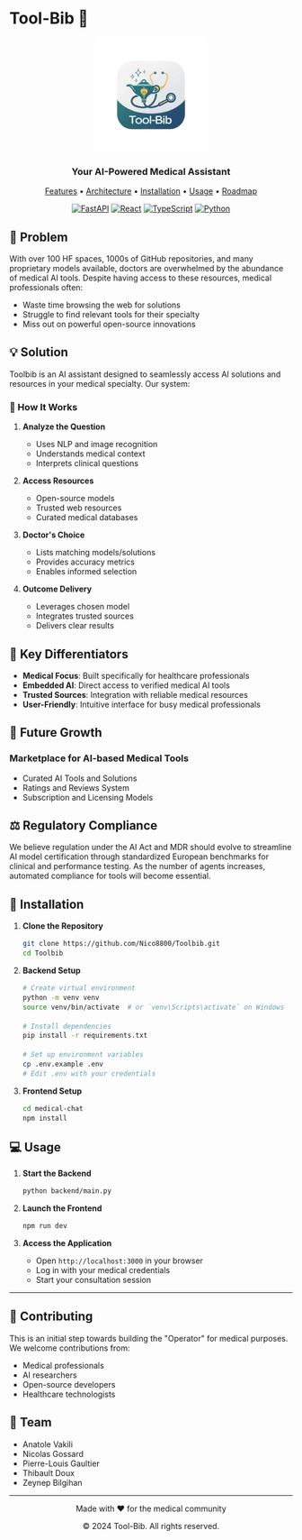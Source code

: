 # Tool-Bib 🏥

<div align="center">
  <img src="assets/logo.png" alt="Tool-Bib Logo" width="200"/>
  
  <h3>Your AI-Powered Medical Assistant</h3>

  <p>
    <a href="#features">Features</a> •
    <a href="#architecture">Architecture</a> •
    <a href="#installation">Installation</a> •
    <a href="#usage">Usage</a> •
    <a href="#roadmap">Roadmap</a>
  </p>

  [![FastAPI](https://img.shields.io/badge/FastAPI-005571?style=for-the-badge&logo=fastapi)](https://fastapi.tiangolo.com)
  [![React](https://img.shields.io/badge/React-20232A?style=for-the-badge&logo=react&logoColor=61DAFB)](https://reactjs.org)
  [![TypeScript](https://img.shields.io/badge/TypeScript-007ACC?style=for-the-badge&logo=typescript&logoColor=white)](https://www.typescriptlang.org)
  [![Python](https://img.shields.io/badge/Python-3776AB?style=for-the-badge&logo=python&logoColor=white)](https://www.python.org)
</div>


## 🎯 Problem

With over 100 HF spaces, 1000s of GitHub repositories, and many proprietary models available, doctors are overwhelmed by the abundance of medical AI tools. Despite having access to these resources, medical professionals often:
- Waste time browsing the web for solutions
- Struggle to find relevant tools for their specialty
- Miss out on powerful open-source innovations

## 💡 Solution

Toolbib is an AI assistant designed to seamlessly access AI solutions and resources in your medical specialty. Our system:

### 🔄 How It Works

1. **Analyze the Question**
   - Uses NLP and image recognition
   - Understands medical context
   - Interprets clinical questions

2. **Access Resources**
   - Open-source models
   - Trusted web resources
   - Curated medical databases

3. **Doctor's Choice**
   - Lists matching models/solutions
   - Provides accuracy metrics
   - Enables informed selection

4. **Outcome Delivery**
   - Leverages chosen model
   - Integrates trusted sources
   - Delivers clear results

## 🌟 Key Differentiators

- **Medical Focus**: Built specifically for healthcare professionals
- **Embedded AI**: Direct access to verified medical AI tools
- **Trusted Sources**: Integration with reliable medical resources
- **User-Friendly**: Intuitive interface for busy medical professionals

## 🚀 Future Growth

### Marketplace for AI-based Medical Tools
- Curated AI Tools and Solutions
- Ratings and Reviews System
- Subscription and Licensing Models
## ⚖️ Regulatory Compliance

We believe regulation under the AI Act and MDR should evolve to streamline AI model certification through standardized European benchmarks for clinical and performance testing. As the number of agents increases, automated compliance for tools will become essential.

## 🚀 Installation

1. **Clone the Repository**
   ```bash
   git clone https://github.com/Nico8800/Toolbib.git
   cd Toolbib
   ```

2. **Backend Setup**
   ```bash
   # Create virtual environment
   python -m venv venv
   source venv/bin/activate  # or `venv\Scripts\activate` on Windows

   # Install dependencies
   pip install -r requirements.txt

   # Set up environment variables
   cp .env.example .env
   # Edit .env with your credentials
   ```

3. **Frontend Setup**
   ```bash
   cd medical-chat
   npm install
   ```

## 💻 Usage

1. **Start the Backend**
   ```bash
   python backend/main.py
   ```

2. **Launch the Frontend**
   ```bash
   npm run dev
   ```

3. **Access the Application**
   - Open `http://localhost:3000` in your browser
   - Log in with your medical credentials
   - Start your consultation session


---

## 🤝 Contributing

This is an initial step towards building the "Operator" for medical purposes. We welcome contributions from:
- Medical professionals
- AI researchers
- Open-source developers
- Healthcare technologists

## 👥 Team

- Anatole Vakili
- Nicolas Gossard
- Pierre-Louis Gaultier
- Thibault Doux
- Zeynep Bilgihan

---

<div align="center">
  <p>Made with ❤️ for the medical community</p>
  <p>© 2024 Tool-Bib. All rights reserved.</p>
</div>
